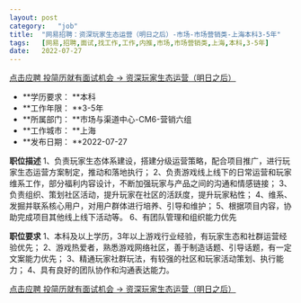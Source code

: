 ```yaml
---
layout:	post
category:	"job"
title:	"网易招聘：资深玩家生态运营（明日之后）-市场-市场营销类-上海本科3-5年"
tags:	[网易,招聘,面试,找工作,工作,内推,市场,市场营销类,上海,本科,3-5年]
date:	2022-07-27
---
```


[点击应聘 投简历就有面试机会 -> 资深玩家生态运营（明日之后）](http://mobile.bole.netease.com/bole/boleDetail?id=32924&employeeId=346f03c3cda5f04c&key=all)



- **学历要求： **本科
- **工作年限： **3-5年
- **所属部门： **市场与渠道中心-CM6-营销六组
- **工作城市： **上海
- **发布日期： **2022-07-27



**职位描述**
1、负责玩家生态体系建设，搭建分级运营策略，配合项目推广，进行玩家生态运营方案制定，推动和落地执行；
2、负责游戏线上线下的日常运营和玩家维系工作，部分福利内容设计，不断加强玩家与产品之间的沟通和情感链接；
3、负责组织、策划社区活动，提升玩家在社区的活跃度，提升玩家粘性；
4、维系、发掘并联系核心用户，对用户群体进行培养、引导和维护；
5、根据项目内容，协助完成项目其他线上线下活动等。
6、有团队管理和组织能力优先



**职位要求**
1、本科及以上学历，3年以上游戏行业经验，有玩家生态和社群运营经验优先；
2、游戏热爱者，熟悉游戏网络社区，善于制造话题、引导话题，有一定文案能力优先；
3、精通玩家社群玩法，有较强的社区和玩家活动策划、执行能力；
4、具有良好的团队协作和沟通表达能力。



[点击应聘 投简历就有面试机会 -> 资深玩家生态运营（明日之后）](http://mobile.bole.netease.com/bole/boleDetail?id=32924&employeeId=346f03c3cda5f04c&key=all)